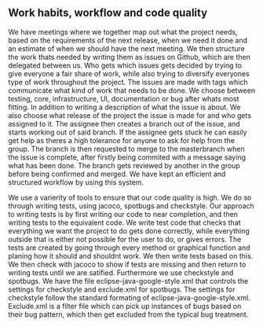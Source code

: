 ## Work habits, workflow and code quality

We have meetings where we together map out what the project needs, based on the requirements of the next release, when we need it done and an estimate of when we should have the next meeting. We then structure the work thats needed by writing them as issues on Github, which are then delegated between us. Who gets which issues gets decided by trying to give everyone a fair share of work, while also trying to diversify everyones type of work throughout the project. The issues are made with tags which communicate what kind of work that needs to be done. We choose between testing, core, infrastructure, UI, documentation or bug after whats most fitting. In addition to writing a description of what the issue is about. We also choose what release of the project the issue is made for and who gets assigned to it. The assignee then creates a branch out of the issue, and starts working out of said branch. If the assignee gets stuck he can easily get help as theres a high tolerance for anyone to ask for help from the group. The branch is then requested to merge to the masterbranch when the issue is complete, after firstly being commited with a message saying what has been done. The branch gets reviewed by another in the group before being confirmed and merged. We have kept an efficient and structured workflow by using this system.

We use a varierity of tools to ensure that our code quality is high. We do so through writing tests, using jacoco, spotbugs and checkstyle. Our approach to writing tests is by first writing our code to near completion, and then writing tests to the equivalent code. We write test code that checks that everything we want the project to do gets done correctly, while everything outside that is either not possible for the user to do, or gives errors. The tests are created by going through every method or graphical function and planing how it should and shouldnt work. We then write tests based on this. We then check with jacoco to show if tests are missing and then return to writing tests until we are satified. Furthermore we use checkstyle and spotbugs. We have the file eclipse-java-google-style.xml that controls the settings for checkstyle and exclude.xml for spotbugs. The settings for checkstyle follow the standard formating of eclipse-java-google-style.xml. Exclude.xml is a filter file which can pick up instances of bugs based on their bug pattern, which then get excluded from the typical bug treatment.